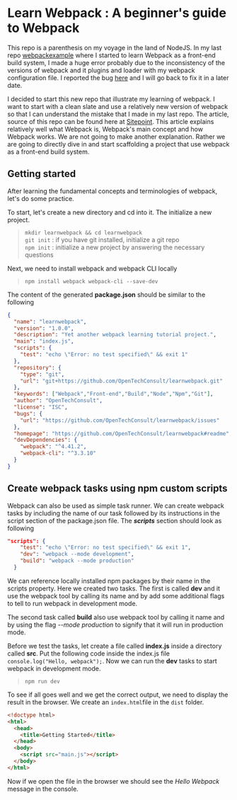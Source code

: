 # Learn Webpack : A beginner's guide to Webpack

This repo is a parenthesis on my voyage in the land of NodeJS. In my last repo [webpackexample](https://github.com/OpenTechConsult/webpackexample) where I started to learn Webpack as a front-end build system, I made a huge error probably due to the inconsistency of the versions of webpack and it plugins and loader with my webpack configuration file. I reported the bug [here](https://github.com/OpenTechConsult/webpackexample/issues/2) and I will go back to fix it in a later date.

I decided to start this new repo that illustrate my learning of webpack. I want to start with a clean slate and use a relatively new version of webpack so that I can understand the mistake that I made in my last repo. The article, source of this repo can be found here at [Sitepoint](https://www.sitepoint.com/webpack-beginner-guide/). This article explains relatively well what Webpack is, Webpack's main concept and how Webpack works. We are not going to make another explanation. Rather we are going to directly dive in and start scaffolding a project that use webpack as a front-end build system.

## Getting started

After learning the fundamental concepts and terminologies of webpack, let's do some practice.

To start, let's create a new directory and cd into it. The initialize a new project.

> `mkdir learnwebpack && cd learnwebpack` <br>
> `git init` : if you have git installed, initialize a git repo <br>
> `npm init` : initialize a new project by answering the necessary questions<br>

Next, we need to install webpack and webpack CLI locally

> `npm install webpack webpack-cli --save-dev`

The content of the generated **package.json** should be similar to the following

```json
{
  "name": "learnwebpack",
  "version": "1.0.0",
  "description": "Yet another webpack learning tutorial project.",
  "main": "index.js",
  "scripts": {
    "test": "echo \"Error: no test specified\" && exit 1"
  },
  "repository": {
    "type": "git",
    "url": "git+https://github.com/OpenTechConsult/learnwebpack.git"
  },
  "keywords": ["Webpack","Front-end","Build","Node","Npm","Git"],
  "author": "OpenTechConsult",
  "license": "ISC",
  "bugs": {
    "url": "https://github.com/OpenTechConsult/learnwebpack/issues"
  },
  "homepage": "https://github.com/OpenTechConsult/learnwebpack#readme",
  "devDependencies": {
    "webpack": "^4.41.2",
    "webpack-cli": "^3.3.10"
  }
}
```

## Create webpack tasks using npm custom scripts

Webpack can also be used as simple task runner. We can create webpack tasks by including the name of our task followed by its instructions in the script section of the package.json file. The ***scripts*** section should look as following

```json
"scripts": {
    "test": "echo \"Error: no test specified\" && exit 1",
    "dev": "webpack --mode development",
    "build": "webpack --mode production"
  }
  ```

  We can reference locally installed npm packages by their name in the scripts property. Here we created two tasks. The first  is called **dev** and it use the webpack tool by calling its name and by add some additional flags to tell to run webpack in development mode.

  The second task called **build** also use webpack tool by calling it name and by using the flag _--mode production_ to signify that it will run in production mode.

  Before we test the tasks, let create a file called **index.js** inside a directory called **src**. Put the following code inside the index.js file `console.log("Hello, webpack");`. Now we can run the **dev** tasks to start webpack in development mode.

  > `npm run dev`

To see if all goes well and we get the correct output, we need to display the result in the browser. We create an `index.html`file in the `dist` folder.

```html
<!doctype html>
<html>
  <head>
    <title>Getting Started</title>
  </head>
  <body>
    <script src="main.js"></script>
  </body>
</html>
```

Now if we open the file in the browser we should see the _Hello Webpack_ message in the console.
  